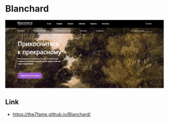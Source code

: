 # Blanchard #
![image](img_for_readme/blanchard.jpg)

## Link ##
* https://the7fame.github.io/Blanchard/
